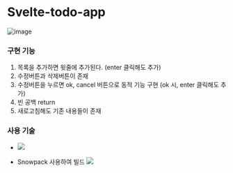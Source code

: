 # Svelte-todo-app

![image](https://github.com/kimdayeon37/Svelte-todo-app/assets/93921784/96afbd5c-ce45-4f27-ba8b-fcd606c82182)

### 구현 기능 
1. 목록을 추가하면 윗줄에 추가된다. (enter 클릭해도 추가) 
2. 수정버튼과 삭제버튼이 존재
3. 수정버튼을 누르면 ok, cancel 버튼으로 동적 기능 구현 (ok 시, enter 클릭해도 추가)
4. 빈 공백 return
5. 새로고침해도 기존 내용들이 존재

### 사용 기술 
-   <img src="https://img.shields.io/badge/bootstrap-7952B3?style=for-the-badge&logo=bootstrap&logoColor=white">

- Snowpack 사용하여 빌드   <img src="https://img.shields.io/badge/snowpack-0099E5?style=for-the-badge&logo=snowpack&logoColor=white">
